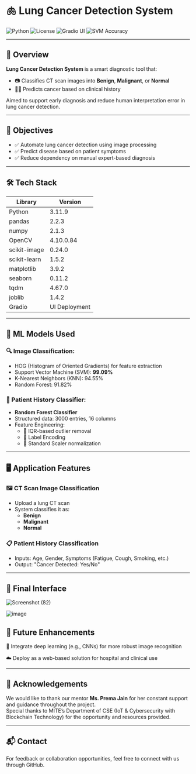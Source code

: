 # 🫁 Lung Cancer Detection System

![Python](https://img.shields.io/badge/Made%20with-Python-3776AB?logo=python&logoColor=white)
![License](https://img.shields.io/badge/License-Academic-lightgrey)
![Gradio UI](https://img.shields.io/badge/Interface-Gradio-orange)
![SVM Accuracy](https://img.shields.io/badge/SVM%20Accuracy-99.09%25-brightgreen)



---

## 📌 Overview

**Lung Cancer Detection System** is a smart diagnostic tool that:
- 📷 Classifies CT scan images into **Benign**, **Malignant**, or **Normal**
- 🧑‍⚕️ Predicts cancer based on clinical history


Aimed to support early diagnosis and reduce human interpretation error in lung cancer detection.

---

## 🎯 Objectives

- ✅ Automate lung cancer detection using image processing
- ✅ Predict disease based on patient symptoms
- ✅ Reduce dependency on manual expert-based diagnosis

---

## 🛠️ Tech Stack

| Library | Version |
|--------|---------|
| Python | 3.11.9 |
| pandas | 2.2.3 |
| numpy | 2.1.3 |
| OpenCV | 4.10.0.84 |
| scikit-image | 0.24.0 |
| scikit-learn | 1.5.2 |
| matplotlib | 3.9.2 |
| seaborn | 0.11.2 |
| tqdm | 4.67.0 |
| joblib | 1.4.2 |
| Gradio | UI Deployment |

---

## 🧠 ML Models Used

### 🔍 Image Classification:
- HOG (Histogram of Oriented Gradients) for feature extraction
- Support Vector Machine (SVM): **99.09%**
- K-Nearest Neighbors (KNN): 94.55%
- Random Forest: 91.82%

### 🧾 Patient History Classifier:
- **Random Forest Classifier**
- Structured data: 3000 entries, 16 columns
- Feature Engineering:
  - 🧼 IQR-based outlier removal
  - 🧪 Label Encoding
  - 📐 Standard Scaler normalization

---

## 🖥️ Application Features

### 🖼️ CT Scan Image Classification
- Upload a lung CT scan
- System classifies it as:
  - **Benign**
  - **Malignant**
  - **Normal**
 

### 📋 Patient History Classification
- Inputs: Age, Gender, Symptoms (Fatigue, Cough, Smoking, etc.)
- Output: "Cancer Detected: Yes/No"

---


## 🧪 Final Interface

![Screenshot (82)](https://github.com/user-attachments/assets/15c36951-6e91-4ba2-b4f9-b204ff71d468)

![image](https://github.com/user-attachments/assets/c823af74-275b-4ff6-9724-4edfc417a424)


## 🔮 Future Enhancements
🔁 Integrate deep learning (e.g., CNNs) for more robust image recognition

☁️ Deploy as a web-based solution for hospital and clinical use

----

## 🙌 Acknowledgements

We would like to thank our mentor **Ms. Prema Jain** for her constant support and guidance throughout the project.  
Special thanks to MITE’s Department of CSE (IoT & Cybersecurity with Blockchain Technology) for the opportunity and resources provided.


-----
## 📬 Contact

For feedback or collaboration opportunities, feel free to connect with us through GitHub.


